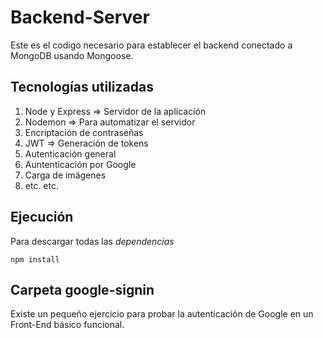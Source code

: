 # Backend-Server

Este es el codigo necesario para establecer el backend conectado a MongoDB usando Mongoose.

## Tecnologías utilizadas
1. Node y Express => Servidor de la aplicación
2. Nodemon => Para automatizar el servidor
3. Encriptación de contraseñas
4. JWT => Generación de tokens
5. Autenticación general
6. Auntenticación por Google
7. Carga de imágenes
9. etc. etc.

## Ejecución
Para descargar todas las *dependencias*

``` npm install ```

## Carpeta google-signin
Existe un pequeño ejercicio para probar la autenticación de Google en un Front-End básico funcional.
